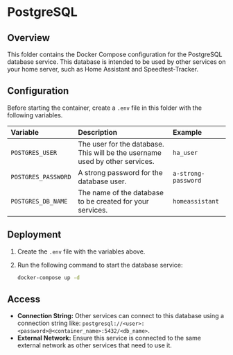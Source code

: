 # PostgreSQL

## Overview

This folder contains the Docker Compose configuration for the PostgreSQL database service. This database is intended to be used by other services on your home server, such as Home Assistant and Speedtest-Tracker.

## Configuration

Before starting the container, create a `.env` file in this folder with the following variables.

| Variable | Description | Example |
| :--- | :--- | :--- |
| `POSTGRES_USER` | The user for the database. This will be the username used by other services. | `ha_user` |
| `POSTGRES_PASSWORD` | A strong password for the database user. | `a-strong-password` |
| `POSTGRES_DB_NAME` | The name of the database to be created for your services. | `homeassistant` |

## Deployment

1.  Create the `.env` file with the variables above.
2.  Run the following command to start the database service:

    ```bash
    docker-compose up -d
    ```

## Access

-   **Connection String:** Other services can connect to this database using a connection string like: `postgresql://<user>:<password>@<container_name>:5432/<db_name>`.
-   **External Network:** Ensure this service is connected to the same external network as other services that need to use it.

